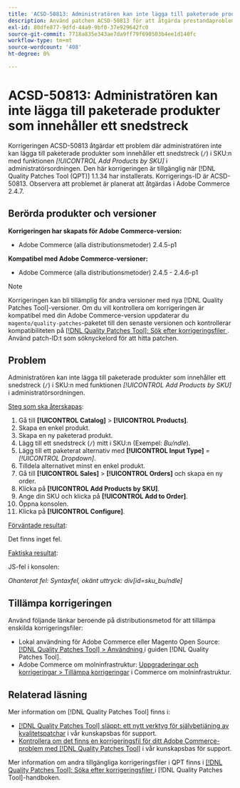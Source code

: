```yaml
---
title: 'ACSD-50813: Administratören kan inte lägga till paketerade produkter som innehåller ett snedstreck'
description: Använd patchen ACSD-50813 för att åtgärda prestandaproblemet i Adobe Commerce där administratören inte kan lägga till paketerade produkter som innehåller ett snedstreck (&grave;/&grave;) i SKU:n med funktionen *Lägg till produkter efter SKU* i administratörsbeställningen.
exl-id: 80dfe877-9dfd-44a9-9bf0-37e929642fc0
source-git-commit: 7718a835e343ae7da9ff79f690503b4ee1d140fc
workflow-type: tm+mt
source-wordcount: '408'
ht-degree: 0%

---
```


# ACSD-50813: Administratören kan inte lägga till paketerade produkter som innehåller ett snedstreck

Korrigeringen ACSD-50813 åtgärdar ett problem där administratören inte kan lägga till paketerade produkter som innehåller ett snedstreck (`/`) i SKU:n med funktionen *[!UICONTROL Add Products by SKU]* i administratörsordningen. Den här korrigeringen är tillgänglig när [!DNL Quality Patches Tool (QPT)] 1.1.34 har installerats. Korrigerings-ID är ACSD-50813. Observera att problemet är planerat att åtgärdas i Adobe Commerce 2.4.7.

## Berörda produkter och versioner

**Korrigeringen har skapats för Adobe Commerce-version:**

* Adobe Commerce (alla distributionsmetoder) 2.4.5-p1

**Kompatibel med Adobe Commerce-versioner:**

* Adobe Commerce (alla distributionsmetoder) 2.4.5 - 2.4.6-p1

>[!NOTE]
>
>Korrigeringen kan bli tillämplig för andra versioner med nya [!DNL Quality Patches Tool]-versioner. Om du vill kontrollera om korrigeringen är kompatibel med din Adobe Commerce-version uppdaterar du `magento/quality-patches`-paketet till den senaste versionen och kontrollerar kompatibiliteten på [[!DNL Quality Patches Tool]: Sök efter korrigeringsfiler ](https://experienceleague.adobe.com/tools/commerce-quality-patches/index.html?lang=sv-SE). Använd patch-ID:t som söknyckelord för att hitta patchen.

## Problem

Administratören kan inte lägga till paketerade produkter som innehåller ett snedstreck (`/`) i SKU:n med funktionen *[!UICONTROL Add Products by SKU]* i administratörsordningen.

<u>Steg som ska återskapas</u>:

1. Gå till **[!UICONTROL Catalog]** > **[!UICONTROL Products]**.
1. Skapa en enkel produkt.
1. Skapa en ny paketerad produkt.
1. Lägg till ett snedstreck (`/`) mitt i SKU:n (Exempel: *Bu/ndle*).
1. Lägg till ett paketerat alternativ med **[!UICONTROL Input Type]** = *[!UICONTROL Dropdown]*.
1. Tilldela alternativet minst en enkel produkt.
1. Gå till **[!UICONTROL Sales]** > **[!UICONTROL Orders]** och skapa en ny order.
1. Klicka på **[!UICONTROL Add Products by SKU]**.
1. Ange din SKU och klicka på **[!UICONTROL Add to Order]**.
1. Öppna konsolen.
1. Klicka på **[!UICONTROL Configure]**.

<u>Förväntade resultat</u>:

Det finns inget fel.

<u>Faktiska resultat</u>:

JS-fel i konsolen:

*Ohanterat fel: Syntaxfel, okänt uttryck: div[id=sku_bu/ndle]*

## Tillämpa korrigeringen

Använd följande länkar beroende på distributionsmetod för att tillämpa enskilda korrigeringsfiler:

* Lokal användning för Adobe Commerce eller Magento Open Source: [[!DNL Quality Patches Tool] > Användning ](https://experienceleague.adobe.com/docs/commerce-operations/tools/quality-patches-tool/usage.html?lang=sv-SE) i guiden [!DNL Quality Patches Tool].
* Adobe Commerce om molninfrastruktur: [Uppgraderingar och korrigeringar > Tillämpa korrigeringar](https://experienceleague.adobe.com/docs/commerce-cloud-service/user-guide/develop/upgrade/apply-patches.html?lang=sv-SE) i Commerce om molninfrastruktur.

## Relaterad läsning

Mer information om [!DNL Quality Patches Tool] finns i:

* [[!DNL Quality Patches Tool] släppt: ett nytt verktyg för självbetjäning av kvalitetspatchar](/help/announcements/adobe-commerce-announcements/magento-quality-patches-released-new-tool-to-self-serve-quality-patches.md) i vår kunskapsbas för support.
* [Kontrollera om det finns en korrigeringsfil för ditt Adobe Commerce-problem med  [!DNL Quality Patches Tool]](/help/support-tools/patches-available-in-qpt-tool/check-patch-for-magento-issue-with-magento-quality-patches.md) i vår kunskapsbas för support.

Mer information om andra tillgängliga korrigeringsfiler i QPT finns i [[!DNL Quality Patches Tool]: Söka efter korrigeringsfiler ](https://experienceleague.adobe.com/tools/commerce-quality-patches/index.html?lang=sv-SE) i [!DNL Quality Patches Tool]-handboken.
